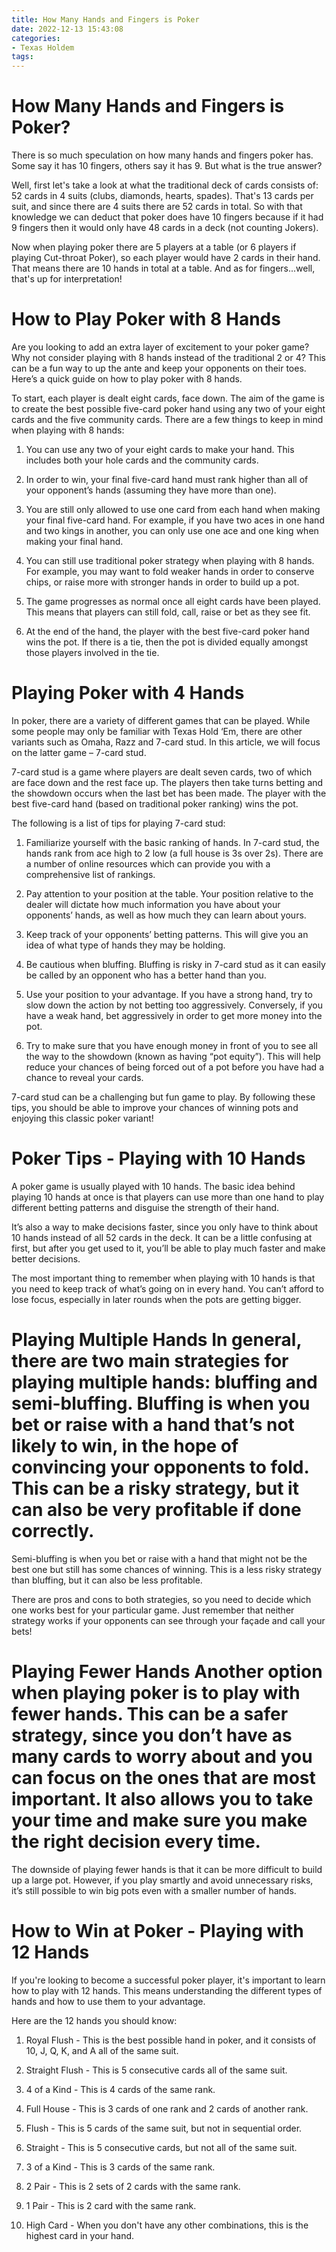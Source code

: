 ```yaml
---
title: How Many Hands and Fingers is Poker 
date: 2022-12-13 15:43:08
categories:
- Texas Holdem
tags:
---
```



#  How Many Hands and Fingers is Poker? 

There is so much speculation on how many hands and fingers poker has. 
Some say it has 10 fingers, others say it has 9. But what is the true answer?

Well, first let's take a look at what the traditional deck of cards consists of: 52 cards in 4 suits (clubs, diamonds, hearts, spades). That's 13 cards per suit, and since there are 4 suits there are 52 cards in total. So with that knowledge we can deduct that poker does have 10 fingers because if it had 9 fingers then it would only have 48 cards in a deck (not counting Jokers). 

Now when playing poker there are 5 players at a table (or 6 players if playing Cut-throat Poker), so each player would have 2 cards in their hand. That means there are 10 hands in total at a table. And as for fingers...well, that's up for interpretation!

#  How to Play Poker with 8 Hands 

Are you looking to add an extra layer of excitement to your poker game? Why not consider playing with 8 hands instead of the traditional 2 or 4? This can be a fun way to up the ante and keep your opponents on their toes. Here’s a quick guide on how to play poker with 8 hands.

To start, each player is dealt eight cards, face down. The aim of the game is to create the best possible five-card poker hand using any two of your eight cards and the five community cards. There are a few things to keep in mind when playing with 8 hands:

1) You can use any two of your eight cards to make your hand. This includes both your hole cards and the community cards.

2) In order to win, your final five-card hand must rank higher than all of your opponent’s hands (assuming they have more than one).

3) You are still only allowed to use one card from each hand when making your final five-card hand. For example, if you have two aces in one hand and two kings in another, you can only use one ace and one king when making your final hand.

4) You can still use traditional poker strategy when playing with 8 hands. For example, you may want to fold weaker hands in order to conserve chips, or raise more with stronger hands in order to build up a pot.

5) The game progresses as normal once all eight cards have been played. This means that players can still fold, call, raise or bet as they see fit.

6) At the end of the hand, the player with the best five-card poker hand wins the pot. If there is a tie, then the pot is divided equally amongst those players involved in the tie.

#  Playing Poker with 4 Hands 

In poker, there are a variety of different games that can be played. While some people may only be familiar with Texas Hold ‘Em, there are other variants such as Omaha, Razz and 7-card stud. In this article, we will focus on the latter game – 7-card stud.

7-card stud is a game where players are dealt seven cards, two of which are face down and the rest face up. The players then take turns betting and the showdown occurs when the last bet has been made. The player with the best five-card hand (based on traditional poker ranking) wins the pot.

The following is a list of tips for playing 7-card stud: 

1) Familiarize yourself with the basic ranking of hands. In 7-card stud, the hands rank from ace high to 2 low (a full house is 3s over 2s). There are a number of online resources which can provide you with a comprehensive list of rankings. 

2) Pay attention to your position at the table. Your position relative to the dealer will dictate how much information you have about your opponents’ hands, as well as how much they can learn about yours. 

3) Keep track of your opponents’ betting patterns. This will give you an idea of what type of hands they may be holding. 

4) Be cautious when bluffing. Bluffing is risky in 7-card stud as it can easily be called by an opponent who has a better hand than you. 

5) Use your position to your advantage. If you have a strong hand, try to slow down the action by not betting too aggressively. Conversely, if you have a weak hand, bet aggressively in order to get more money into the pot. 

6) Try to make sure that you have enough money in front of you to see all the way to the showdown (known as having “pot equity”). This will help reduce your chances of being forced out of a pot before you have had a chance to reveal your cards. 

7-card stud can be a challenging but fun game to play. By following these tips, you should be able to improve your chances of winning pots and enjoying this classic poker variant!

#  Poker Tips - Playing with 10 Hands 

A poker game is usually played with 10 hands. The basic idea behind playing 10 hands at once is that players can use more than one hand to play different betting patterns and disguise the strength of their hand.

It’s also a way to make decisions faster, since you only have to think about 10 hands instead of all 52 cards in the deck. It can be a little confusing at first, but after you get used to it, you’ll be able to play much faster and make better decisions.

The most important thing to remember when playing with 10 hands is that you need to keep track of what’s going on in every hand. You can’t afford to lose focus, especially in later rounds when the pots are getting bigger.

# Playing Multiple Hands  In general, there are two main strategies for playing multiple hands: bluffing and semi-bluffing. Bluffing is when you bet or raise with a hand that’s not likely to win, in the hope of convincing your opponents to fold. This can be a risky strategy, but it can also be very profitable if done correctly.

Semi-bluffing is when you bet or raise with a hand that might not be the best one but still has some chances of winning. This is a less risky strategy than bluffing, but it can also be less profitable.

There are pros and cons to both strategies, so you need to decide which one works best for your particular game. Just remember that neither strategy works if your opponents can see through your façade and call your bets!



  # Playing Fewer Hands   Another option when playing poker is to play with fewer hands. This can be a safer strategy, since you don’t have as many cards to worry about and you can focus on the ones that are most important. It also allows you to take your time and make sure you make the right decision every time.

The downside of playing fewer hands is that it can be more difficult to build up a large pot. However, if you play smartly and avoid unnecessary risks, it’s still possible to win big pots even with a smaller number of hands.

#  How to Win at Poker - Playing with 12 Hands

If you're looking to become a successful poker player, it's important to learn how to play with 12 hands. This means understanding the different types of hands and how to use them to your advantage.

Here are the 12 hands you should know:

1) Royal Flush - This is the best possible hand in poker, and it consists of 10, J, Q, K, and A all of the same suit.

2) Straight Flush - This is 5 consecutive cards all of the same suit.

3) 4 of a Kind - This is 4 cards of the same rank.

4) Full House - This is 3 cards of one rank and 2 cards of another rank.

5) Flush - This is 5 cards of the same suit, but not in sequential order.

6) Straight - This is 5 consecutive cards, but not all of the same suit.

7) 3 of a Kind - This is 3 cards of the same rank.

8) 2 Pair - This is 2 sets of 2 cards with the same rank.

9) 1 Pair - This is 2 card with the same rank.
10) High Card - When you don't have any other combinations, this is the highest card in your hand.